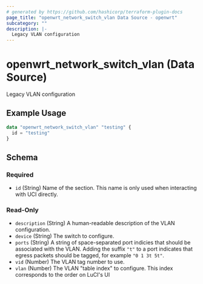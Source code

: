 ```yaml
---
# generated by https://github.com/hashicorp/terraform-plugin-docs
page_title: "openwrt_network_switch_vlan Data Source - openwrt"
subcategory: ""
description: |-
  Legacy VLAN configuration
---
```


# openwrt_network_switch_vlan (Data Source)

Legacy VLAN configuration

## Example Usage

```terraform
data "openwrt_network_switch_vlan" "testing" {
  id = "testing"
}
```

<!-- schema generated by tfplugindocs -->
## Schema

### Required

- `id` (String) Name of the section. This name is only used when interacting with UCI directly.

### Read-Only

- `description` (String) A human-readable description of the VLAN configuration.
- `device` (String) The switch to configure.
- `ports` (String) A string of space-separated port indicies that should be associated with the VLAN. Adding the suffix `"t"` to a port indicates that egress packets should be tagged, for example `"0 1 3t 5t"`.
- `vid` (Number) The VLAN tag number to use.
- `vlan` (Number) The VLAN "table index" to configure. This index corresponds to the order on LuCI's UI


